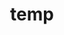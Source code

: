 ---
layout: page
title: temp
name: Begona Bolos
role: CRUK PhD Student
img: assets/img/group-members/bego
importance: 1
#website: "https://www.facebook.com"
#scholar: "https://google.com"
github: "https://github.com/BBolosSierra"
#twitter: "https://twitter.com"
linkedin: "https://www.linkedin.com/in/bego%C3%B1a-bol%C3%B3s-904b61164/"
---